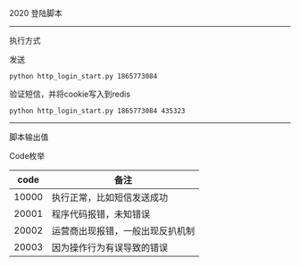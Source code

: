 2020 登陆脚本

---
执行方式

发送
```
python http_login_start.py 1865773084
```

验证短信，并将cookie写入到redis
```
python http_login_start.py 1865773084 435323
```

---
脚本输出值



Code枚举

| code |备注 |
| -------- | ------- | 
| 10000 | 执行正常，比如短信发送成功
| 20001 | 程序代码报错，未知错误
| 20002 | 运营商出现报错，一般出现反扒机制
| 20003 | 因为操作行为有误导致的错误

